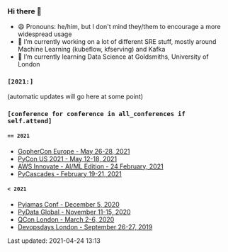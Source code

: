 ### Hi there 👋

<!--
**markgreene74/markgreene74** is a ✨ _special_ ✨ repository because its `README.md` (this file) appears on your GitHub profile.

Here are some ideas to get you started:

- 🔭 I’m currently working on ...
- 🌱 I’m currently learning ...
- 👯 I’m looking to collaborate on ...
- 🤔 I’m looking for help with ...
- 💬 Ask me about ...
- 📫 How to reach me: ...
- 😄 Pronouns: ...
- ⚡ Fun fact: ...
-->

- 😄 Pronouns: he/him, but I don't mind they/them to encourage a more widespread usage
- 🔭 I’m currently working on a lot of different SRE stuff, mostly around Machine Learning (kubeflow, kfserving) and Kafka
- 🌱 I’m currently learning Data Science at Goldsmiths, University of London

### `[2021:]`

(automatic updates will go here at some point)

### `[conference for conference in all_conferences if self.attend]`

#### `== 2021`
- [GopherCon Europe - May 26-28, 2021](https://gophercon.eu/schedule/)
- [PyCon US 2021 - May 12-18, 2021](https://us.pycon.org/2021/)
- [AWS Innovate - AI/ML Edition - 24 February, 2021](https://aws.amazon.com/events/aws-innovate/machine-learning/online/emea/agenda/)
- [PyCascades - February 19-21, 2021](https://2021.pycascades.com/)

#### `< 2021`
- [Pyjamas Conf - December 5, 2020](https://pyjamas.live/schedule/)
- [PyData Global - November 11-15, 2020](https://global.pydata.org/pages/program)
- [QCon London - March 2-6, 2020](https://qconlondon.com/recap/london2020)
- [Devopsdays London - September 26-27, 2019](https://devopsdays.org/events/2019-london/program)

Last updated: 2021-04-24 13:13
